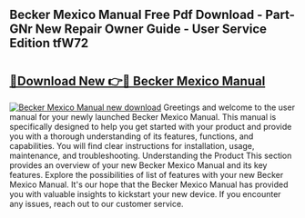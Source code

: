 ## Becker Mexico Manual Free Pdf Download - Part-GNr New Repair Owner Guide - User Service Edition tfW72

# <h2><a href="http://bc67308.oget.top/?id=Becker+Mexico+Manual">🔗Download New 👉🔴 Becker Mexico Manual</a></h2>

[![Becker Mexico Manual new download](https://i.imgur.com/5g1atiW.png)](http://bc67308.oget.top/?id=Becker+Mexico+Manual)
Greetings and welcome to the user manual for your newly launched Becker Mexico Manual. This manual is specifically designed to help you get started with your product and provide you with a thorough understanding of its features, functions, and capabilities. You will find clear instructions for installation, usage, maintenance, and troubleshooting. Understanding the Product This section provides an overview of your new Becker Mexico Manual and its key features. Explore the possibilities of list of features with your new Becker Mexico Manual. It's our hope that the Becker Mexico Manual has provided you with valuable insights to kickstart your new device. If you encounter any issues, reach out to our customer service.
